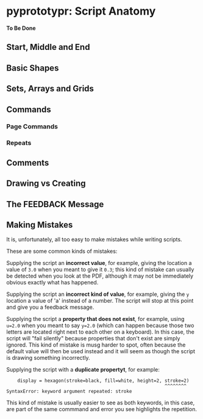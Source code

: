 # pyprototypr: Script Anatomy

**To Be Done**

## Start, Middle and End


## Basic Shapes


## Sets, Arrays and Grids


## Commands

### Page Commands

### Repeats


## Comments


## Drawing vs Creating


## The FEEDBACK Message


## Making Mistakes

It is, unfortunately, all too easy to make mistakes while writing scripts.

These are some common kinds of mistakes:

Supplying the script an **incorrect value**, for example, giving the location a
value of `3.0` when you meant to give it `0.3`; this kind of mistake can usually be
detected when you look at the PDF, although it may not be immediately obvious exactly
what has happened.

Supplying the script an **incorrect kind of value**, for example, giving the `y` location
a value of 'a' instead of a number. The script will stop at this point and give you
a feedback message.

Supplying the script a **property that does not exist**, for example, using `u=2.0`
when you meant to say `y=2.0` (which can happen because those two letters are located
right next to each other on a keyboard).  In this case, the script will
"fail silently" because properties that don't exist are simply ignored.
This kind of mistake is musg harder to spot, often because the default value will
then be used instead and it will seem as though the script is drawing something
incorrectly.

Supplying the script with a **duplicate propertyt**, for example:
```
    display = hexagon(stroke=black, fill=white, height=2, stroke=2)
                                                          ^^^^^^^^
SyntaxError: keyword argument repeated: stroke
```
This kind of mistake is usually easier to see as both keywords, in this case, are part
of the same commmand and error you see highlights the repetition.
